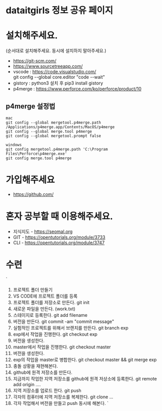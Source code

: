 # dataitgirls 정보 공유 페이지

# 설치해주세요.
(순서대로 설치해주세요. 동시에 설치하지 말아주세요.)
- https://git-scm.com/
- https://www.sourcetreeapp.com/
- vscode : https://code.visualstudio.com/
  <br> git config --global core.editor "code --wait"
- gistory : python3 설치 후 pip3 install gistory
- p4merge : https://www.perforce.com/ko/perforce/product/10

## p4merge 설정법
```
mac
git config --global mergetool.p4merge.path /Applications/p4merge.app/Contents/MacOS/p4merge
git config --global merge.tool p4merge
git config --global mergetool.prompt false

windows
git config mergetool.p4merge.path 'C:\Program Files\Perforce\p4merge.exe'
git config merge.tool p4merge
```

# 가입해주세요
- https://github.com/

# 혼자 공부할 때 이용해주세요. 
- 지식지도 - https://seomal.org
- GIT - https://opentutorials.org/module/3733
- CLI - https://opentutorials.org/module/3747

# 수련
`
1. 프로젝트 폴더 만들기
2. VS CODE에 프로젝트 폴더를 등록
3. 프로젝트 폴더를 저장소로 만든다. git init 
4. 새로운 파일을 만든다. (work.txt)
5. 스테이지로 등록한다. git add filename
6. 버전을 만든다. git commit -am "commit message"
7. 실험적인 프로젝트를 위해서 브랜치를 만든다. git branch exp
8. exp에서 작업을 진행한다. git checkout exp
9. 버전을 생성한다. 
10. master에서 작업을 진행한다. git checkout master
11. 버전을 생성한다. 
12. exp의 작업을 master로 병합한다. git checkout master && git merge exp
13. 충돌 상황을 재현해본다. 
14. github에 원격 저장소를 만든다. 
15. 지금까지 작업한 지역 저장소를 github에 원격 저상소에 등록한다. git remote add origin ....
16. 지역 저장소를 업로드 한다. git push
17. 각자의 컴퓨터에 지역 저장소를 복제한다. git clone ...
18. 각자 작업해서 버전을 만들고 push 동시에 해본다. 
`